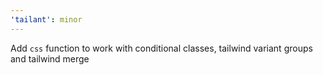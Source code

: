 ```yaml
---
'tailant': minor
---
```


Add `css` function to work with conditional classes, tailwind variant groups and tailwind merge
